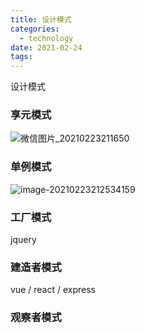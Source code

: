 ```yaml
---
title: 设计模式
categories:
  - technology
date: 2021-02-24
tags:
---
```

设计模式

### 享元模式

![微信图片_20210223211650](C:\Users\Yvan\Desktop\微信图片_20210223211650.png)

### 单例模式



![image-20210223212534159](C:\Users\Yvan\AppData\Roaming\Typora\typora-user-images\image-20210223212534159.png)



### 工厂模式

jquery

### 建造者模式

vue / react / express

### 观察者模式

